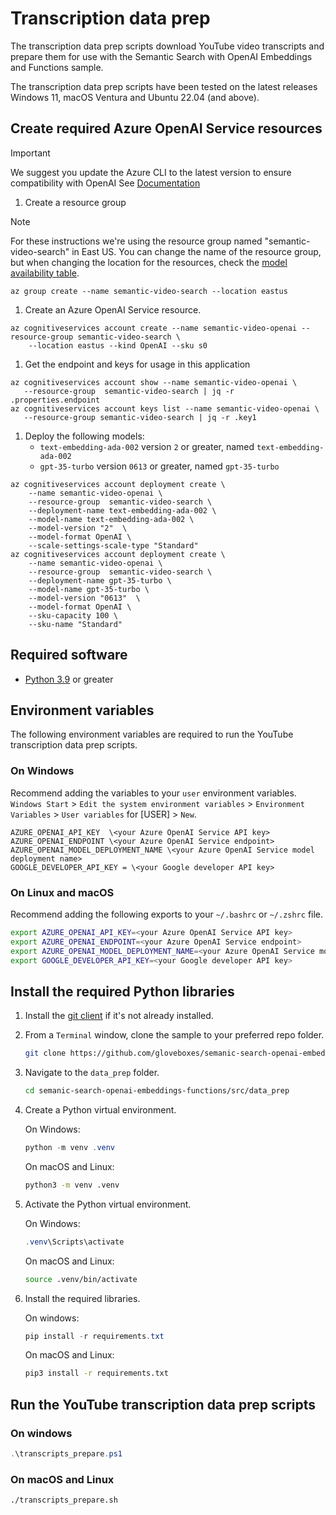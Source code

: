 # Transcription data prep

The transcription data prep scripts download YouTube video transcripts and prepare them for use with the Semantic Search with OpenAI Embeddings and Functions sample.

The transcription data prep scripts have been tested on the latest releases Windows 11, macOS Ventura and Ubuntu 22.04 (and above).

## Create required Azure OpenAI Service resources

> [!IMPORTANT]
> We suggest you update the Azure CLI to the latest version to ensure compatibility with OpenAI
> See [Documentation](https://learn.microsoft.com/cli/azure/update-azure-cli?WT.mc_id=academic-105485-koreyst)

1. Create a resource group

> [!NOTE]
> For these instructions we're using the resource group named "semantic-video-search" in East US.
> You can change the name of the resource group, but when changing the location for the resources, 
> check the [model availability table](https://aka.ms/oai/models?WT.mc_id=academic-105485-koreyst).

```console
az group create --name semantic-video-search --location eastus
```

1. Create an Azure OpenAI Service resource.

```console
az cognitiveservices account create --name semantic-video-openai --resource-group semantic-video-search \
    --location eastus --kind OpenAI --sku s0
```

1. Get the endpoint and keys for usage in this application

```console
az cognitiveservices account show --name semantic-video-openai \
   --resource-group  semantic-video-search | jq -r .properties.endpoint
az cognitiveservices account keys list --name semantic-video-openai \
   --resource-group semantic-video-search | jq -r .key1
```

1. Deploy the following models:
   - `text-embedding-ada-002` version `2` or greater, named `text-embedding-ada-002`
   - `gpt-35-turbo` version `0613` or greater, named `gpt-35-turbo`

```console
az cognitiveservices account deployment create \
    --name semantic-video-openai \
    --resource-group  semantic-video-search \
    --deployment-name text-embedding-ada-002 \
    --model-name text-embedding-ada-002 \
    --model-version "2"  \
    --model-format OpenAI \
    --scale-settings-scale-type "Standard"
az cognitiveservices account deployment create \
    --name semantic-video-openai \
    --resource-group  semantic-video-search \
    --deployment-name gpt-35-turbo \
    --model-name gpt-35-turbo \
    --model-version "0613"  \
    --model-format OpenAI \
    --sku-capacity 100 \
    --sku-name "Standard"
```

## Required software

- [Python 3.9](https://www.python.org/downloads/?WT.mc_id=academic-105485-koreyst) or greater

## Environment variables

The following environment variables are required to run the YouTube transcription data prep scripts.

### On Windows

Recommend adding the variables to your `user` environment variables.
`Windows Start` > `Edit the system environment variables` > `Environment Variables` > `User variables` for [USER] > `New`.

```text
AZURE_OPENAI_API_KEY  \<your Azure OpenAI Service API key>
AZURE_OPENAI_ENDPOINT \<your Azure OpenAI Service endpoint>
AZURE_OPENAI_MODEL_DEPLOYMENT_NAME \<your Azure OpenAI Service model deployment name>
GOOGLE_DEVELOPER_API_KEY = \<your Google developer API key>
```

<!-- You can add the environment variables to your PowerShell profile.

```powershell
$env:AZURE_OPENAI_API_KEY = "<your Azure OpenAI Service API key>"
$env:AZURE_OPENAI_ENDPOINT = "<your Azure OpenAI Service endpoint>"
$env:AZURE_OPENAI_MODEL_DEPLOYMENT_NAME = "<your Azure OpenAI Service model deployment name>"
$env:GOOGLE_DEVELOPER_API_KEY = "<your Google developer API key>"
``` -->

### On Linux and macOS

Recommend adding the following exports to your `~/.bashrc` or `~/.zshrc` file.

```bash
export AZURE_OPENAI_API_KEY=<your Azure OpenAI Service API key>
export AZURE_OPENAI_ENDPOINT=<your Azure OpenAI Service endpoint>
export AZURE_OPENAI_MODEL_DEPLOYMENT_NAME=<your Azure OpenAI Service model deployment name>
export GOOGLE_DEVELOPER_API_KEY=<your Google developer API key>
```

## Install the required Python libraries

1. Install the [git client](https://git-scm.com/downloads?WT.mc_id=academic-105485-koreyst) if it's not already installed.
1. From a `Terminal` window, clone the sample to your preferred repo folder.

    ```bash
    git clone https://github.com/gloveboxes/semanic-search-openai-embeddings-functions.git
    ```

1. Navigate to the `data_prep` folder.

   ```bash
   cd semanic-search-openai-embeddings-functions/src/data_prep
   ```

1. Create a Python virtual environment.

    On Windows:

    ```powershell
    python -m venv .venv
    ```

    On macOS and Linux:

    ```bash
    python3 -m venv .venv
    ```

1. Activate the Python virtual environment.

   On Windows:

   ```powershell
   .venv\Scripts\activate
   ```

   On macOS and Linux:

   ```bash
   source .venv/bin/activate
   ```

1. Install the required libraries.

   On windows:

   ```powershell
   pip install -r requirements.txt
   ```

   On macOS and Linux:

   ```bash
   pip3 install -r requirements.txt
   ```

## Run the YouTube transcription data prep scripts

### On windows

```powershell
.\transcripts_prepare.ps1
```

### On macOS and Linux

```bash
./transcripts_prepare.sh
```
